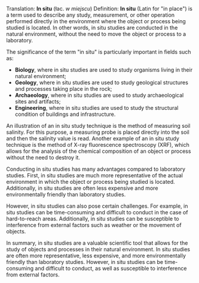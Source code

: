 Translation: **In situ** (łac. _w miejscu_)
Definition:
**In situ** (Latin for "in place") is a term used to describe any study, measurement, or other operation performed directly in the environment where the object or process being studied is located. In other words, in situ studies are conducted in the natural environment, without the need to move the object or process to a laboratory.

The significance of the term "in situ" is particularly important in fields such as:

- **Biology**, where in situ studies are used to study organisms living in their natural environment;
- **Geology**, where in situ studies are used to study geological structures and processes taking place in the rock;
- **Archaeology**, where in situ studies are used to study archaeological sites and artifacts;
- **Engineering**, where in situ studies are used to study the structural condition of buildings and infrastructure.

An illustration of an in situ study technique is the method of measuring soil salinity. For this purpose, a measuring probe is placed directly into the soil and then the salinity value is read. Another example of an in situ study technique is the method of X-ray fluorescence spectroscopy (XRF), which allows for the analysis of the chemical composition of an object or process without the need to destroy it.

Conducting in situ studies has many advantages compared to laboratory studies. First, in situ studies are much more representative of the actual environment in which the object or process being studied is located. Additionally, in situ studies are often less expensive and more environmentally friendly than laboratory studies.

However, in situ studies can also pose certain challenges. For example, in situ studies can be time-consuming and difficult to conduct in the case of hard-to-reach areas. Additionally, in situ studies can be susceptible to interference from external factors such as weather or the movement of objects.

In summary, in situ studies are a valuable scientific tool that allows for the study of objects and processes in their natural environment. In situ studies are often more representative, less expensive, and more environmentally friendly than laboratory studies. However, in situ studies can be time-consuming and difficult to conduct, as well as susceptible to interference from external factors.
